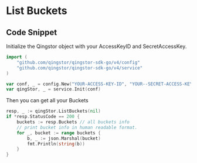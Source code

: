 # List Buckets

## Code Snippet

Initialize the Qingstor object with your AccessKeyID and SecretAccessKey.

```go
import (
	"github.com/qingstor/qingstor-sdk-go/v4/config"
	"github.com/qingstor/qingstor-sdk-go/v4/service"
)

var conf, _ = config.New("YOUR-ACCESS-KEY-ID", "YOUR--SECRET-ACCESS-KEY")
var qingStor, _ = service.Init(conf)
```

Then you can get all your Buckets

```go
resp, _ := qingStor.ListBuckets(nil)
if *resp.StatusCode == 200 {
    buckets := resp.Buckets // all buckets info
    // print bucket info in human readable format.
    for _, bucket := range buckets {
        b, _ := json.Marshal(bucket)
        fmt.Println(string(b))
    }
}
```